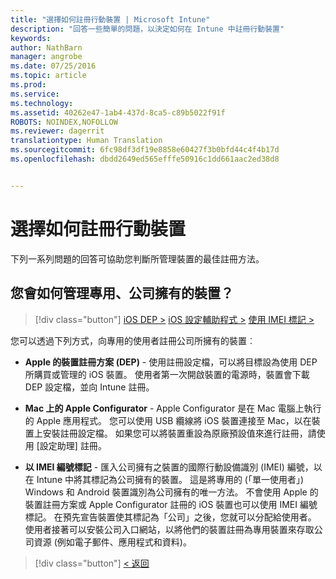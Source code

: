 ```yaml
---
title: "選擇如何註冊行動裝置 | Microsoft Intune"
description: "回答一些簡單的問題，以決定如何在 Intune 中註冊行動裝置"
keywords: 
author: NathBarn
manager: angrobe
ms.date: 07/25/2016
ms.topic: article
ms.prod: 
ms.service: 
ms.technology: 
ms.assetid: 40262e47-1ab4-437d-8ca5-c89b5022f91f
ROBOTS: NOINDEX,NOFOLLOW
ms.reviewer: dagerrit
translationtype: Human Translation
ms.sourcegitcommit: 6fc98df3df19e8858e60427f3b0bfd44c4f4b17d
ms.openlocfilehash: dbdd2649ed565efffe50916c1dd661aac2ed38d8


---
```

# 選擇如何註冊行動裝置

下列一系列問題的回答可協助您判斷所管理裝置的最佳註冊方法。

## **您會如何管理專用、公司擁有的裝置？**

  > [!div class="button"]
[iOS DEP >](/intune/deploy-use/ios-device-enrollment-program-in-microsoft-intune)   [iOS 設定輔助程式 >](/intune/deploy-use/ios-setup-assistant-enrollment-in-microsoft-intune) [使用 IMEI 標記 >](/intune/deploy-use/specify-corporate-owned-devices-with-international-mobile-equipment-identity-imei-numbers)

  您可以透過下列方式，向專用的使用者註冊公司所擁有的裝置︰

  - **Apple 的裝置註冊方案 (DEP)** - 使用註冊設定檔，可以將目標設為使用 DEP 所購買或管理的 iOS 裝置。 使用者第一次開啟裝置的電源時，裝置會下載 DEP 設定檔，並向 Intune 註冊。

  - **Mac 上的 Apple Configurator** - Apple Configurator 是在 Mac 電腦上執行的 Apple 應用程式。 您可以使用 USB 纜線將 iOS 裝置連接至 Mac，以在裝置上安裝註冊設定檔。 如果您可以將裝置重設為原廠預設值來進行註冊，請使用 [設定助理] 註冊。

  - **以 IMEI 編號標記** - 匯入公司擁有之裝置的國際行動設備識別 (IMEI) 編號，以在 Intune 中將其標記為公司擁有的裝置。 這是將專用的 (「單一使用者」) Windows 和 Android 裝置識別為公司擁有的唯一方法。 不會使用 Apple 的裝置註冊方案或 Apple Configurator 註冊的 iOS 裝置也可以使用 IMEI 編號標記。 在預先宣告裝置使其標記為「公司」之後，您就可以分配給使用者。 使用者接著可以安裝公司入口網站，以將他們的裝置註冊為專用裝置來存取公司資源 (例如電子郵件、應用程式和資料)。

  > [!div class="button"]
  [< 返回](choose-how-to-enroll-devices3.md)



<!--HONumber=Aug16_HO4-->


